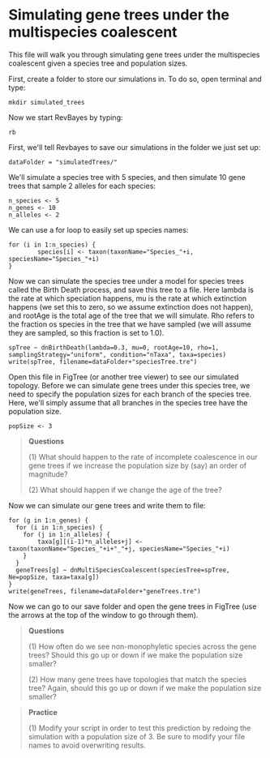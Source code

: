 # Simulating gene trees under the multispecies coalescent

This file will walk you through simulating gene trees under the multispecies coalescent given a species tree and population sizes.

First, create a folder to store our simulations in. To do so, open terminal and type:

```
mkdir simulated_trees
```
Now we start RevBayes by typing:

```
rb
```
First, we'll tell Revbayes to save our simulations in the folder we just set up:

```
dataFolder = "simulatedTrees/"
```


We'll simulate a species tree with 5 species, and then simulate 10 gene trees that sample 2 alleles for each species:

```
n_species <- 5
n_genes <- 10
n_alleles <- 2
```
We can use a for loop to easily set up species names:

```
for (i in 1:n_species) {
        species[i] <- taxon(taxonName="Species_"+i, speciesName="Species_"+i)
}
```

Now we can simulate the species tree under a model for species trees called the Birth Death process, and save this tree to a file. Here lambda is the rate at which speciation happens, mu is the rate at which extinction happens (we set this to zero, so we assume extinction does not happen), and rootAge is the total age of the tree that we will simulate. Rho refers to the fraction os species in the tree that we have sampled (we will assume they are sampled, so this fraction is set to 1.0).

```
spTree ~ dnBirthDeath(lambda=0.3, mu=0, rootAge=10, rho=1, samplingStrategy="uniform", condition="nTaxa", taxa=species)
write(spTree, filename=dataFolder+"speciesTree.tre")

```
Open this file in FigTree (or another tree viewer) to see our simulated topology. Before we can simulate gene trees under this species tree, we need to specify the population sizes for each branch of the species tree. Here, we'll simply assume that all branches in the species tree have the population size.

```
popSize <- 3
```
> __Questions__
>
> (1) What should happen to the rate of incomplete coalescence in our gene trees if we increase the population size by (say) an order of magnitude?
>
> (2) What should happen if we change the age of the tree?

Now we can simulate our gene trees and write them to file:

```
for (g in 1:n_genes) {
  for (i in 1:n_species) {
    for (j in 1:n_alleles) {
        taxa[g][(i-1)*n_alleles+j] <- taxon(taxonName="Species_"+i+"_"+j, speciesName="Species_"+i)
    }
  }
  geneTrees[g] ~ dnMultiSpeciesCoalescent(speciesTree=spTree, Ne=popSize, taxa=taxa[g])
}
write(geneTrees, filename=dataFolder+"geneTrees.tre")
```
Now we can go to our save folder and open the gene trees in FigTree (use the arrows at the top of the window to go through them).

> __Questions__
>
> (1) How often do we see non-monophyletic species across the gene trees? Should this go up or down if we make the population size smaller?
>
> (2) How many gene trees have topologies that match the species tree? Again, should this go up or down if we make the population size smaller?

> __Practice__
>
> (1) Modify your script in order to test this prediction by redoing the simulation with a population size of 3. Be sure to modify your file names to avoid overwriting results.

